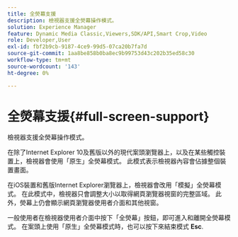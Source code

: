 ```yaml
---
title: 全熒幕支援
description: 檢視器支援全熒幕操作模式。
solution: Experience Manager
feature: Dynamic Media Classic,Viewers,SDK/API,Smart Crop,Video
role: Developer,User
exl-id: fbf2b9cb-9187-4ce9-99d5-07ca20b7fa7d
source-git-commit: 1aa8be858b0ba8ec9b99753d43c202b35ed58c30
workflow-type: tm+mt
source-wordcount: '143'
ht-degree: 0%

---
```


# 全熒幕支援{#full-screen-support}

檢視器支援全熒幕操作模式。

在除了Internet Explorer 10及舊版以外的現代案頭瀏覽器上，以及在某些觸控裝置上，檢視器會使用「原生」全熒幕模式。 此模式表示檢視器內容會佔據整個裝置畫面。

在iOS裝置和舊版Internet Explorer瀏覽器上，檢視器會改用「模擬」全熒幕模式。 在此模式中，檢視器只會調整大小以取得網頁瀏覽器視窗的完整區域。 此外，熒幕上仍會顯示網頁瀏覽器使用者介面和其他視窗。

一般使用者在檢視器使用者介面中按下「全熒幕」按鈕，即可進入和離開全熒幕模式。 在案頭上使用「原生」全熒幕模式時，也可以按下來結束模式 **Esc**.
